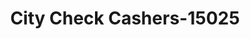 ---
f_zip-code: 91306
f_state-code: CA
title: City Check Cashers-15025
f_phone: 818-592-0516
f_city-only: Winnetka
f_address: 20851 Sherman Way Winnetka
f_location-unique-id: '15025'
slug: city-check-cashers-15025
updated-on: '2024-05-30T13:46:58.046Z'
created-on: '2024-05-30T13:36:59.803Z'
published-on: '2024-05-30T13:54:32.469Z'
f_city-state: cms/city/winnetka-ca.md
f_company: cms/company/city-check-cashers.md
f_state: cms/state/california.md
layout: '[payday-loan].html'
tags: payday-loan
---